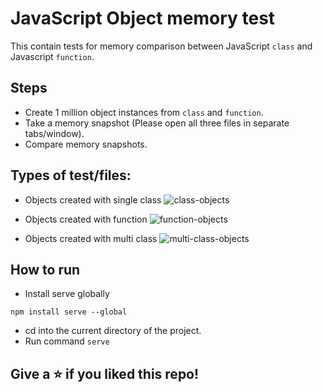 # JavaScript Object memory test
This contain tests for memory comparison between JavaScript `class` and Javascript `function`.

## Steps
- Create 1 million object instances from `class` and `function`.
- Take a memory snapshot (Please open all three files in separate tabs/window).
- Compare memory snapshots.

## Types of test/files:
- Objects created with single class
  ![class-objects](https://github.com/manojadams/js-objects-memory/assets/1009561/8b89f83b-7568-4804-bd0a-1896543a09cb)

- Objects created with function
  ![function-objects](https://github.com/manojadams/js-objects-memory/assets/1009561/2690cd75-40da-4031-a941-6cd08856d85a)

- Objects created with multi class
![multi-class-objects](https://github.com/manojadams/js-objects-memory/assets/1009561/43abf22c-83b5-4be1-bfae-f1e0cc78e770)

## How to run
- Install serve globally

```
npm install serve --global
```

- cd into the current directory of the project.
- Run command `serve`

## Give a ⭐️ if you liked this repo!
